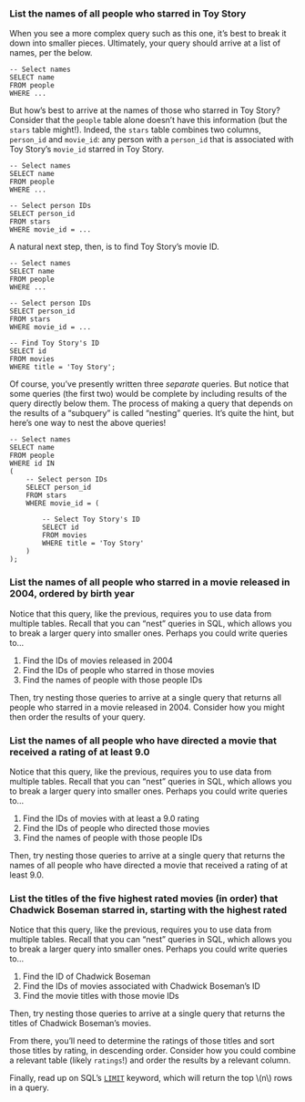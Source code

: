 ### List the names of all people who starred in Toy Story

When you see a more complex query such as this one, it’s best to break it down into smaller pieces. Ultimately, your query should arrive at a list of names, per the below.

    -- Select names
    SELECT name
    FROM people
    WHERE ...

But how’s best to arrive at the names of those who starred in Toy Story? Consider that the `people` table alone doesn’t have this information (but the `stars` table might!). Indeed, the `stars` table combines two columns, `person_id` and `movie_id`: any person with a `person_id` that is associated with Toy Story’s `movie_id` starred in Toy Story.

    -- Select names
    SELECT name
    FROM people
    WHERE ...

    -- Select person IDs
    SELECT person_id
    FROM stars
    WHERE movie_id = ...

A natural next step, then, is to find Toy Story’s movie ID.

    -- Select names
    SELECT name
    FROM people
    WHERE ...

    -- Select person IDs
    SELECT person_id
    FROM stars
    WHERE movie_id = ...

    -- Find Toy Story's ID
    SELECT id
    FROM movies
    WHERE title = 'Toy Story';

Of course, you’ve presently written three _separate_ queries. But notice that some queries (the first two) would be complete by including results of the query directly below them. The process of making a query that depends on the results of a “subquery” is called “nesting” queries. It’s quite the hint, but here’s one way to nest the above queries!

    -- Select names
    SELECT name
    FROM people
    WHERE id IN
    (
        -- Select person IDs
        SELECT person_id
        FROM stars
        WHERE movie_id = (

            -- Select Toy Story's ID
            SELECT id
            FROM movies
            WHERE title = 'Toy Story'
        )
    );

### List the names of all people who starred in a movie released in 2004, ordered by birth year

Notice that this query, like the previous, requires you to use data from multiple tables. Recall that you can “nest” queries in SQL, which allows you to break a larger query into smaller ones. Perhaps you could write queries to…

1.  Find the IDs of movies released in 2004
2.  Find the IDs of people who starred in those movies
3.  Find the names of people with those people IDs

Then, try nesting those queries to arrive at a single query that returns all people who starred in a movie released in 2004. Consider how you might then order the results of your query.

### List the names of all people who have directed a movie that received a rating of at least 9.0

Notice that this query, like the previous, requires you to use data from multiple tables. Recall that you can “nest” queries in SQL, which allows you to break a larger query into smaller ones. Perhaps you could write queries to…

1.  Find the IDs of movies with at least a 9.0 rating
2.  Find the IDs of people who directed those movies
3.  Find the names of people with those people IDs

Then, try nesting those queries to arrive at a single query that returns the names of all people who have directed a movie that received a rating of at least 9.0.

### List the titles of the five highest rated movies (in order) that Chadwick Boseman starred in, starting with the highest rated

Notice that this query, like the previous, requires you to use data from multiple tables. Recall that you can “nest” queries in SQL, which allows you to break a larger query into smaller ones. Perhaps you could write queries to…

1.  Find the ID of Chadwick Boseman
2.  Find the IDs of movies associated with Chadwick Boseman’s ID
3.  Find the movie titles with those movie IDs

Then, try nesting those queries to arrive at a single query that returns the titles of Chadwick Boseman’s movies.

From there, you’ll need to determine the ratings of those titles and sort those titles by rating, in descending order. Consider how you could combine a relevant table (likely `ratings`!) and order the results by a relevant column.

Finally, read up on SQL’s [`LIMIT`](https://www.sqlitetutorial.net/sqlite-limit/) keyword, which will return the top \\(n\\) rows in a query.
